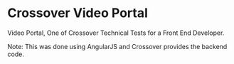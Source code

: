 # Crossover Video Portal 
Video Portal, One of Crossover Technical Tests for a Front End Developer. 

Note:
This was done using AngularJS and Crossover provides the backend code.
